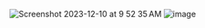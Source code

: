 ![Screenshot 2023-12-10 at 9 52 35 AM](https://github.com/Arturhackfox/swiftUI-all-elements/assets/109434166/bf787f3b-77ca-496f-9225-38bf624fc294)
![image](https://github.com/Arturhackfox/swiftUI-all-elements/assets/109434166/403bdcc6-f38f-45cd-9b4e-9c94d6f206f4)

